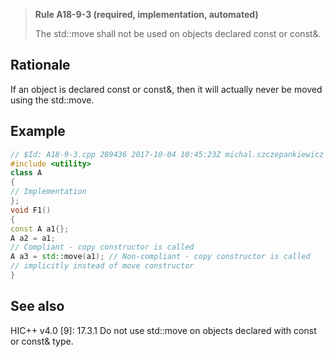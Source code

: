 > **Rule A18-9-3 (required, implementation, automated)**
>
> The std::move shall not be used on objects declared const or const&.

## Rationale

If an object is declared const or const&, then it will actually never be moved using the
std::move.

## Example

```cpp
// $Id: A18-9-3.cpp 289436 2017-10-04 10:45:23Z michal.szczepankiewicz $
#include <utility>
class A
{
// Implementation
};
void F1()
{
const A a1{};
A a2 = a1;
// Compliant - copy constructor is called
A a3 = std::move(a1); // Non-compliant - copy constructor is called
// implicitly instead of move constructor
}

```

## See also

HIC++ v4.0 [9]: 17.3.1 Do not use std::move on objects declared with const or
const& type.
